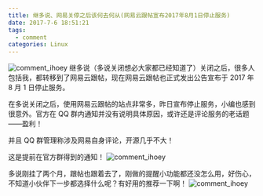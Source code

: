 ```yaml
---
title: 继多说、网易关停之后该何去何从(网易云跟帖宣布2017年8月1日停止服务)
date: 2017-7-6 18:51:21
tags:
  - comment
categories: Linux
---
```


![comment_ihoey](https://cdn.dode.top/IHOEY_20170706_184907.png)
继多说（多说关闭想必大家都已经知道了）关闭之后，很多人包括我，都转移到了网易云跟帖，现在网易云跟帖也正式发出公告宣布于 2017 年 8 月 1 日停止服务。

<!-- more -->

在多说关闭之后，使用网易云跟帖的站点非常多，昨日宣布停止服务，小编也感到很意外。官方在 QQ 群内通知并没有说明具体原因，或许还是评论服务的老话题——盈利！

并且 QQ 群管理称涉及网易自身评论，开源几乎不大！

这是提前在官方群得到的通知！
![comment_ihoey](https://cdn.dode.top/IHOEY_20170706_171445.png)

多说刚挂了两个月，跟帖也跟着去了，刚做的提醒小功能都还没怎么用，好伤心，不知道小伙伴下一步都选择什么呢？有好用的推荐一下啊！
![comment_ihoey](https://cdn.dode.top/IHOEY_20170706_171444.png)
